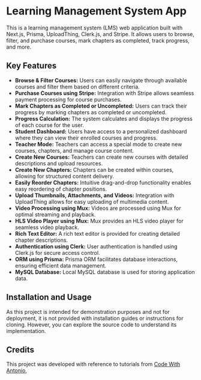 # Learning Management System App

This is a learning management system (LMS) web application built with Next.js, Prisma, UploadThing, Clerk.js, and Stripe. It allows users to browse, filter, and purchase courses, mark chapters as completed, track progress, and more.

## Key Features

- **Browse & Filter Courses:** Users can easily navigate through available courses and filter them based on different criteria.
- **Purchase Courses using Stripe:** Integration with Stripe allows seamless payment processing for course purchases.
- **Mark Chapters as Completed or Uncompleted:** Users can track their progress by marking chapters as completed or uncompleted.
- **Progress Calculation:** The system calculates and displays the progress of each course for the user.
- **Student Dashboard:** Users have access to a personalized dashboard where they can view their enrolled courses and progress.
- **Teacher Mode:** Teachers can access a special mode to create new courses, chapters, and manage course content.
- **Create New Courses:** Teachers can create new courses with detailed descriptions and upload resources.
- **Create New Chapters:** Chapters can be created within courses, allowing for structured content delivery.
- **Easily Reorder Chapters:** Intuitive drag-and-drop functionality enables easy reordering of chapter positions.
- **Upload Thumbnails, Attachments, and Videos:** Integration with UploadThing allows for easy uploading of multimedia content.
- **Video Processing using Mux:** Videos are processed using Mux for optimal streaming and playback.
- **HLS Video Player using Mux:** Mux provides an HLS video player for seamless video playback.
- **Rich Text Editor:** A rich text editor is provided for creating detailed chapter descriptions.
- **Authentication using Clerk:** User authentication is handled using Clerk.js for secure access control.
- **ORM using Prisma:** Prisma ORM facilitates database interactions, ensuring efficient data management.
- **MySQL Database:** Local MySQL database is used for storing application data.

## Installation and Usage

As this project is intended for demonstration purposes and not for deployment, it is not provided with installation guides or instructions for cloning. However, you can explore the source code to understand its implementation.

## Credits

This project was developed with reference to tutorials from [Code With Antonio](https://www.codewithantonio.com/), 



